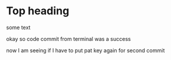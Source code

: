 # Top heading

some text

okay so code commit from terminal was a success

now I am seeing if I have to put pat key again for second commit
